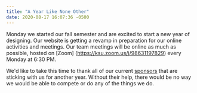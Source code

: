 ```yaml
---
title: "A Year Like None Other"
date: 2020-08-17 16:07:36 -0500
---
```


Monday we started our fall semester and are excited to start a new year of designing. Our website is getting a revamp in preparation for our 
online activities and meetings. Our team meetings will be online as much as possible, hosted on [Zoom] (https://ksu.zoom.us/j/98631197829) every Monday at 6:30 PM. 

We'd like to take this time to thank all of our current [sponsors](https://ffaero.com/sponsors) that are sticking with us for another year.
Without their help, there would be no way we would be able to compete or do any of the things we do.
